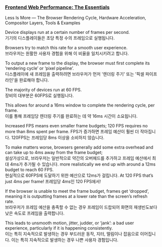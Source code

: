 ### [Frontend Web Performance: The Essentials](https://medium.com/@matthew.costello/frontend-web-performance-the-essentials-0-61fea500b180)

️Less Is More — The Browser Rendering Cycle, Hardware Acceleration, Compositor Layers, Tools & Examples

Device displays run at a certain number of frames per second.    
기기의 디스플레이들은 초당 특정 수의 프레임으로 실행됩니다.   

Browsers try to match this rate for a smooth user experience.   
브라우저는 원활한 사용자 경험을 위해 이 비율을 일치시키려고 합니다.

To output a new frame to the display, the browser must first complete its ‘rendering cycle’ or ‘pixel pipeline’.   
디스플레이에 새 프레임을 출력하려면 브라우저가 먼저 '렌더링 주기' 또는 '픽셀 파이프라인'을 완료해야 합니다.

The majority of devices run at 60 FPS.    
장비의 대부분은 60FPS로 실행됩니다.   

This allows for around a 16ms window to complete the rendering cycle, per frame.   
이를 통해 프레임당 렌더링 주기를 완료하는 데 약 16ms 시간이 소요됩니다.

Increased FPS means even smaller frame budgets; 120 FPS requires no more than 8ms spent per frame.
FPS가 증가하면 프레임 예산이 훨씬 더 작아집니다. 120FPS는 프레임당 8ms 이상을 소비하지 않습니다.

To make matters worse, browsers generally add some extra overhead and can take up to 4ms away from the frame budget;   
설상가상으로, 브라우저는 일반적으로 약간의 오버헤드를 추가하고 프레임 예산에서 최대 4ms가 추가될 수 있습니다.
more realistically we end up with around a 12ms budget to reach 60 FPS.      
현실적으로 60FPS에 도달하기 위한 예산으로 12ms가 걸립니다.
At 120 FPS that’s just 4ms per frame!
프레임당 4ms인 120 FPS에서!

If the browser is unable to meet the frame budget, frames get ‘dropped’, 
meaning it is outputting frames at a lower rate than the screen’s refresh rate.   
브라우저가 프레임 예산을 충족할 수 없는 경우 프레임이 드랍되어 화면의 재생빈도보다 낮은 속도로 프레임을 출력합니다.   

This leads to unsmooth motion, jitter, judder, or ‘jank’: 
a bad user experience, particularly if it is happening consistently.   
이는 특히 지속적으로 발생하는 경우 부드러운 동작, 지터, 떨림이나 잡음으로 이어집니다. 이는 특히 지속적으로 발생하는 경우 나쁜 사용자 경험입니다.